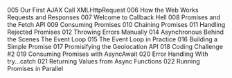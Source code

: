 005 Our First AJAX Call XMLHttpRequest
006 How the Web Works Requests and Responses
007 Welcome to Callback Hell
008 Promises and the Fetch API
009 Consuming Promises
010 Chaining Promises
011 Handling Rejected Promises
012 Throwing Errors Manually
014 Asynchronous Behind the Scenes The Event Loop
015 The Event Loop in Practice
016 Building a Simple Promise
017 Promisifying the Geolocation API
018 Coding Challenge #2
019 Consuming Promises with AsyncAwait
020 Error Handling With try...catch
021 Returning Values from Async Functions
022 Running Promises in Parallel